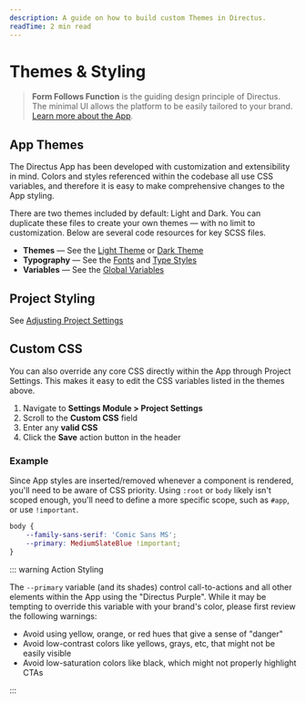 ```yaml
---
description: A guide on how to build custom Themes in Directus.
readTime: 2 min read
---
```


# Themes & Styling

> **Form Follows Function** is the guiding design principle of Directus. The minimal UI allows the platform to be easily
> tailored to your brand. [Learn more about the App](/app/overview).

## App Themes

The Directus App has been developed with customization and extensibility in mind. Colors and styles referenced within
the codebase all use CSS variables, and therefore it is easy to make comprehensive changes to the App styling.

There are two themes included by default: Light and Dark. You can duplicate these files to create your own themes — with
no limit to customization. Below are several code resources for key SCSS files.

- **Themes** — See the [Light Theme](https://github.com/directus/directus/blob/main/app/src/styles/themes/_light.scss)
  or [Dark Theme](https://github.com/directus/directus/blob/main/app/src/styles/themes/_dark.scss)
- **Typography** — See the [Fonts](https://github.com/directus/directus/blob/main/app/src/styles/_type-styles.scss) and
  [Type Styles](https://github.com/directus/directus/blob/main/app/src/styles/mixins/type-styles.scss)
- **Variables** — See the
  [Global Variables](https://github.com/directus/directus/blob/main/app/src/styles/_variables.scss)

## Project Styling

See [Adjusting Project Settings](/configuration/project-settings)

## Custom CSS

You can also override any core CSS directly within the App through Project Settings. This makes it easy to edit the CSS
variables listed in the themes above.

1. Navigate to **Settings Module > Project Settings**
2. Scroll to the **Custom CSS** field
3. Enter any **valid CSS**
4. Click the **Save** action button in the header

### Example

Since App styles are inserted/removed whenever a component is rendered, you'll need to be aware of CSS priority. Using
`:root` or `body` likely isn't scoped enough, you'll need to define a more specific scope, such as `#app`, or use
`!important`.

```css
body {
	--family-sans-serif: 'Comic Sans MS';
	--primary: MediumSlateBlue !important;
}
```

::: warning Action Styling

The `--primary` variable (and its shades) control call-to-actions and all other elements within the App using the
"Directus Purple". While it may be tempting to override this variable with your brand's color, please first review the
following warnings:

- Avoid using yellow, orange, or red hues that give a sense of "danger"
- Avoid low-contrast colors like yellows, grays, etc, that might not be easily visible
- Avoid low-saturation colors like black, which might not properly highlight CTAs

:::
